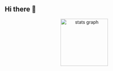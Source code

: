 ## Hi there 👋


<div align="center">
  <img src="https://github-readme-stats.vercel.app/api?username=Sandhya-Nishad&locale=en&hide_title=false&layout=compact&card_width=320&langs_count=5&theme=dracula&hide_border=false" height="150" alt="stats graph"/>
</div>
<!--
**Sandhya-Nishad/Sandhya-Nishad** is a ✨ _special_ ✨ repository because its `README.md` (this file) appears on your GitHub profile.

Here are some ideas to get you started:

- 🔭 I’m currently working on ...
- 🌱 I’m currently learning ...
- 👯 I’m looking to collaborate on ...
- 🤔 I’m looking for help with ...
- 💬 Ask me about ...
- 📫 How to reach me: ...
- 😄 Pronouns: ...
- ⚡ Fun fact: ...
-->
